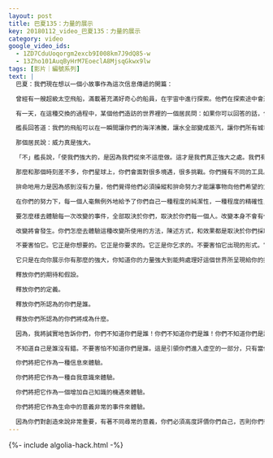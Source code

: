 ```yaml
---
layout: post
title: 巴夏135：力量的展示
key: 20180112_video_巴夏135：力量的展示
category: video
google_video_ids:
  - 1ZD7CduUoqorgm2excb9I008km7J9dQ85-w
  - 13Zho101AuqByHrM7EoeclA8MjsqGkwx9lw
tags: [影片｜編號系列]
text: |
  巴夏：我們現在想以一個小故事作為這次信息傳遞的開篇：

  曾經有一艘超級太空飛船，滿載著充滿好奇心的船員，在宇宙中進行探索。他們在探索途中會遇到新的世界，新的行星，新的太陽系，那時候，他們就會滿懷好奇地進行調查，交流，分享，交易，交換，獲取所有被允許取得的餽贈，然後回贈所有那個世界人們所需要的東西。

  有一天，在這種交換的過程中，某個他們造訪的世界裡的一個居民問：如果你可以回答的話，告訴我，你們那艘環繞我們世界飛行的超超級太空船，威力有多強大？

  艦長回答道：我們的飛船可以在一瞬間讓你們的海洋沸騰，讓水全部變成蒸汽，讓你們所有城市夷為平地，並且，一眨眼就可以將你們所有人變成塵土。

  那個居民說：威力真是強大。

  「不」艦長說，「使我們強大的，是因為我們從來不這麼做。這才是我們真正強大之處。我們有這個能力，但是我們從來不使用它，這才是我們強大的地方。」

  那麼和那個時刻差不多，你們星球上，你們會面對很多境遇，很多挑戰。你們擁有不同的工具。你們擁有很多不同的方式去對它們作出反應。你們在每時每刻都在作出選擇，是否需要展示「力量」這個概念。但是，在那種境遇下，請時刻思考這個概念的含義，請思考某種作為「力量展示」的行為，請暫停一下來想想，使你能夠懂得，真正的對力量的展示是去意識到，擁有激情並且運用儘可能輕的觸及，因為我們說過很多次了，為了完成某件事，最偉大的力量只需要最輕微的觸及。

  拚命地用力是因為感到沒有力量，他們覺得他們必須操縱和拚命努力才能讓事物向他們希望的方向發展。而那些已經知道他們是無限的一部分的人，他們已經知道沒有任何力量比他們所屬於的東西更強大，所以他們不需要去展示這種強大，因為他們知道，只要他們允許，所有事物都會各自處在最恰當的位置，並且那種「允許」就是能反映給其他人的最偉大的力量。

  在你們的努力下，每一個人毫無例外地給予了你們自己一種程度的純潔性，一種程度的精確性，一種程度的沉著和完整性，就像這個通靈管道本人最近與你們中一些人討論過的一樣，這種概念就是自由地，自願地並且最重要的是優雅地走進虛空裡。因為當你通過你們熟悉的跳板跳水時，抗拒只會讓你們更重的摔在水面上。入水的優雅能夠讓你們毫不費力地進入水面下。你們此時此刻在你們星球上，全都在跳板邊緣。改變已經開始，改變正在進行，並且還將繼續進行下去。

  要怎麼樣去體驗每一次改變的事件，全部取決於你們，取決於你們每一個人。改變本身不會有任何特定的顯化方式。

  改變將會發生。你們怎麼去體驗這種改變所使用的方法，陳述方式，和效果都是取決於你們採取抵抗的入水姿勢或者優雅的姿勢；通過選擇站在這跳板邊緣，你們將自己置於改變之中；你們在邀請未知進入你們的實相，並且它也在回應你的邀請。

  不要害怕它。它正是你想要的。它正是你要求的。它正是你乞求的。不要害怕它出現的形式。它以它需要的形式出現讓你得到挑戰，讓你成長。你們中每一個人，根據你們自己的類型，根據你們自己的信念，根據你們的振動，都在擁抱著未知，迎接著改變。在它裡面，你會找到你自己的其他部分。我們向你們致敬，因為你們的勇氣和力量，因為你們有膽量去選擇這樣一個充滿挑戰的世界。

  它只是在向你展示你有那麼的強大，你知道你的力量強大到能夠處理好這個世界所呈現給你的挑戰。不是裝作你們知道，而是當你們成為完整的自己時，你們將看到，感覺到和體驗到你們的世界將成為你們夢想中的世界。當你們成為無限的夢的時候，當你們臣服於你們自己，你們真正的自己，變成為你們所夢想的你們，你們的世界也會變成那個夢想的反映。

  釋放你們的期待和假設。

  釋放你們的定義。

  釋放你們所認為的你們是誰。

  釋放你們所認為的你們將成為什麼。

  因為，我將誠實地告訴你們，你們不知道你們是誰！你們不知道你們是誰！你們不知道你們是誰！我跟你們說，你們本應該這樣。當你們認可你們不知道自己是誰這個事實的時候，你們才能真正成為你們自己，你們才能揭示出你們真正被創造成的樣子。但是，只有在你們停止去想「你們知道自己是什麼」的時候，這才可能發生。

  不知道自己是誰沒有錯。不要害怕不知道你們是誰。這是引領你們進入虛空的一部分，只有當你們讓那裡空無一物時，才有可能出現某物。如果你們緊緊抓住某個東西，那麼那裡永遠是空無一物。如果你們能夠釋然，順其自然，讓你們存在的中心沒有任何特定東西，讓你們存在於你們歡樂裡而不是恐懼裡，那麼你們將知道你們所在之處就是你們應在之處。你們將不會害怕任何事物將你帶走。你們將不會害怕必須將力量交出。即使你們在恐懼之中，你們也將不會有任何形式的恐懼，因為你們將以另外一個形式來體驗恐懼。

  你們將把它作為一種信息來體驗。

  你們將把它作為一種自我意識來體驗。

  你們將把它作為一個增加自己知識的機遇來體驗。

  你們將把它作為生命中的意義非常的事件來體驗。

  因為你們對創造來說非常重要，有著不同尋常的意義，你們必須高度評價你們自己，否則你們從我們這裡學到的任何知識都不會奏效。如果你們不認為自己重要，那麼你們就沒有運用任何工具的能力。第一件工具是，成為你自己，順其自然，讓你自己成為你可以成為的任何人，你才能會改變。但是記住，改變發生在「空無」之中。你不會體驗到改變這個過程本身，你只能體驗到改變之後的東西，你只能體驗到帶來的結果。這種事發生在時空世界裡。那是體驗的世界。真正的改變發生在「無時間」之中。
---
```


{%- include algolia-hack.html -%}
